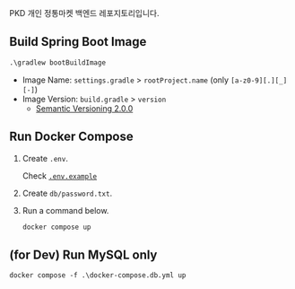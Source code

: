 PKD 개인 
정통마켓 백엔드 레포지토리입니다.

## Build Spring Boot Image

```txt
.\gradlew bootBuildImage  
```

- Image Name: `settings.gradle` > `rootProject.name` (only `[a-z0-9][.][_][-]`)
- Image Version: `build.gradle` > `version`
  - [Semantic Versioning 2.0.0](https://semver.org/lang/ko/)

## Run Docker Compose

1. Create `.env`.

    Check [`.env.example`](./.env)

2. Create `db/password.txt`.

3. Run a command below.

    ```txt
    docker compose up
    ```

## (for Dev) Run MySQL only

```txt
docker compose -f .\docker-compose.db.yml up
```

